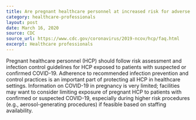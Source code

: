 ```yaml
---
title: Are pregnant healthcare personnel at increased risk for adverse outcomes if they care for patients with COVID-19?
category: healthcare-professionals
layout: post
date: March 16, 2020
source: CDC
source_url: https://www.cdc.gov/coronavirus/2019-ncov/hcp/faq.html
excerpt: Healthcare professionals
---
```


Pregnant healthcare personnel (HCP) should follow risk assessment and infection control guidelines for HCP exposed to patients with suspected or confirmed COVID-19. Adherence to recommended infection prevention and control practices is an important part of protecting all HCP in healthcare settings. Information on COVID-19 in pregnancy is very limited; facilities may want to consider limiting exposure of pregnant HCP to patients with confirmed or suspected COVID-19, especially during higher risk procedures (e.g., aerosol-generating procedures) if feasible based on staffing availability.
